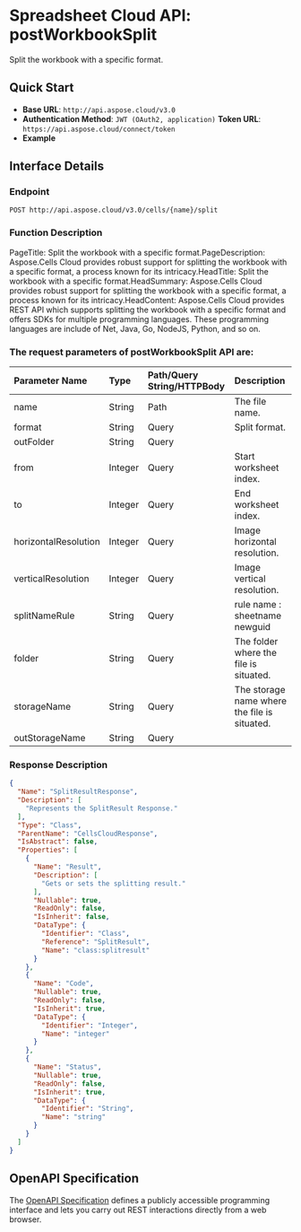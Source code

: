 # **Spreadsheet Cloud API: postWorkbookSplit**

Split the workbook with a specific format. 


## **Quick Start**

- **Base URL**: `http://api.aspose.cloud/v3.0`
- **Authentication Method**: `JWT (OAuth2, application)`  **Token URL**: `https://api.aspose.cloud/connect/token`
- **Example** 

## **Interface Details**

### **Endpoint** 

```
POST http://api.aspose.cloud/v3.0/cells/{name}/split
```
### **Function Description**
PageTitle: Split the workbook with a specific format.PageDescription: Aspose.Cells Cloud provides robust support for splitting the workbook with a specific format, a process known for its intricacy.HeadTitle: Split the workbook with a specific format.HeadSummary: Aspose.Cells Cloud provides robust support for splitting the workbook with a specific format, a process known for its intricacy.HeadContent: Aspose.Cells Cloud provides REST API which supports splitting the workbook with a specific format and offers SDKs for multiple programming languages. These programming languages are include of Net, Java, Go, NodeJS, Python, and so on.

### The request parameters of **postWorkbookSplit** API are: 

| Parameter Name | Type | Path/Query String/HTTPBody | Description | 
| :- | :- | :- |:- | 
|name|String|Path|The file name.|
|format|String|Query|Split format.|
|outFolder|String|Query||
|from|Integer|Query|Start worksheet index.|
|to|Integer|Query|End worksheet index.|
|horizontalResolution|Integer|Query|Image horizontal resolution.|
|verticalResolution|Integer|Query|Image vertical resolution.|
|splitNameRule|String|Query|rule name : sheetname  newguid |
|folder|String|Query|The folder where the file is situated.|
|storageName|String|Query|The storage name where the file is situated.|
|outStorageName|String|Query||

### **Response Description**
```json
{
  "Name": "SplitResultResponse",
  "Description": [
    "Represents the SplitResult Response."
  ],
  "Type": "Class",
  "ParentName": "CellsCloudResponse",
  "IsAbstract": false,
  "Properties": [
    {
      "Name": "Result",
      "Description": [
        "Gets or sets the splitting result."
      ],
      "Nullable": true,
      "ReadOnly": false,
      "IsInherit": false,
      "DataType": {
        "Identifier": "Class",
        "Reference": "SplitResult",
        "Name": "class:splitresult"
      }
    },
    {
      "Name": "Code",
      "Nullable": true,
      "ReadOnly": false,
      "IsInherit": true,
      "DataType": {
        "Identifier": "Integer",
        "Name": "integer"
      }
    },
    {
      "Name": "Status",
      "Nullable": true,
      "ReadOnly": false,
      "IsInherit": true,
      "DataType": {
        "Identifier": "String",
        "Name": "string"
      }
    }
  ]
}
```


## OpenAPI Specification

The [OpenAPI Specification](https://reference.aspose.cloud/cells/#/WorkbookController/PostWorkbookSplit) defines a publicly accessible programming interface and lets you carry out REST interactions directly from a web browser.
